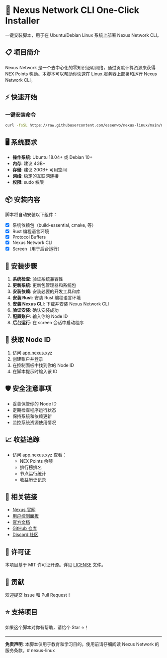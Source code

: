 # 🚀 Nexus Network CLI One-Click Installer

一键安装脚本，用于在 Ubuntu/Debian Linux 系统上部署 Nexus Network CLI。

## 📋 项目简介

Nexus Network 是一个去中心化的零知识证明网络，通过贡献计算资源来获得 NEX Points 奖励。本脚本可以帮助你快速在 Linux 服务器上部署和运行 Nexus Network CLI。

## ⚡ 快速开始

### 一键安装命令

```bash
curl -fsSL https://raw.githubusercontent.com/essenwo/nexus-linux/main/nexus_final.sh | bash
```

## 🖥️ 系统要求

- **操作系统**: Ubuntu 18.04+ 或 Debian 10+
- **内存**: 建议 4GB+
- **存储**: 建议 20GB+ 可用空间
- **网络**: 稳定的互联网连接
- **权限**: sudo 权限

## 📦 安装内容

脚本将自动安装以下组件：

- [x] 系统依赖包（build-essential, cmake, 等）
- [x] Rust 编程语言环境
- [x] Protocol Buffers
- [x] Nexus Network CLI
- [x] Screen（用于后台运行）

## 🔧 安装步骤

1. **系统检查**: 验证系统兼容性
2. **更新系统**: 更新包管理器和系统包
3. **安装依赖**: 安装必要的开发工具和库
4. **安装 Rust**: 安装 Rust 编程语言环境
5. **安装 Nexus CLI**: 下载并安装 Nexus Network CLI
6. **验证安装**: 确认安装成功
7. **配置账户**: 输入你的 Node ID
8. **后台运行**: 在 screen 会话中启动程序

## 📱 获取 Node ID

1. 访问 [app.nexus.xyz](https://app.nexus.xyz)
2. 创建账户并登录
3. 在控制面板中找到你的 Node ID
4. 在脚本提示时输入该 ID

## 🛡️ 安全注意事项

- 妥善保管你的 Node ID
- 定期检查程序运行状态
- 保持系统和依赖更新
- 监控系统资源使用情况

## 📈 收益追踪

- 访问 [app.nexus.xyz](https://app.nexus.xyz) 查看：
  - NEX Points 余额
  - 排行榜排名
  - 节点运行统计
  - 收益历史记录

## 🔗 相关链接

- [Nexus 官网](https://nexus.xyz)
- [用户控制面板](https://app.nexus.xyz)
- [官方文档](https://docs.nexus.xyz)
- [GitHub 仓库](https://github.com/nexus-xyz)
- [Discord 社区](https://discord.gg/nexus)

## 📄 许可证

本项目基于 MIT 许可证开源。详见 [LICENSE](LICENSE) 文件。

## 🤝 贡献

欢迎提交 Issue 和 Pull Request！

## ⭐ 支持项目

如果这个脚本对你有帮助，请给个 Star ⭐！

---

**免责声明**: 本脚本仅用于教育和学习目的。使用前请仔细阅读 Nexus Network 的服务条款。# nexus-linux
